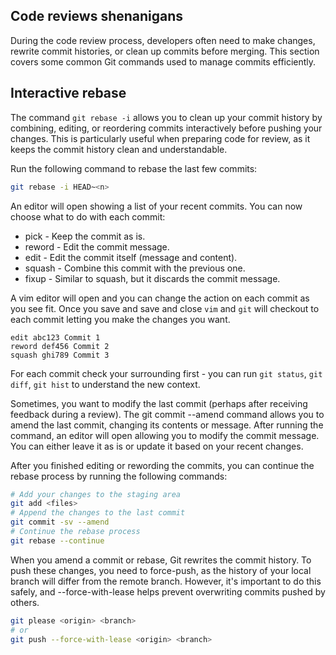 ## Code reviews shenanigans

During the code review process, developers often need to make changes, rewrite commit histories, or clean up commits before merging. This section covers some common Git commands used to manage commits efficiently.

## Interactive rebase

The command `git rebase -i` allows you to clean up your commit history by combining, editing, or reordering commits interactively before pushing your changes. This is particularly useful when preparing code for review, as it keeps the commit history clean and understandable.

Run the following command to rebase the last few commits:

```bash
git rebase -i HEAD~<n>
```

An editor will open showing a list of your recent commits. You can now choose what to do with each commit:

* pick - Keep the commit as is.
* reword - Edit the commit message.
* edit - Edit the commit itself (message and content).
* squash - Combine this commit with the previous one.
* fixup - Similar to squash, but it discards the commit message.

A vim editor will open and you can change the action on each commit as you see fit. Once you save and save and close `vim` and `git` will checkout to each commit letting you make the changes you want.

```
edit abc123 Commit 1
reword def456 Commit 2
squash ghi789 Commit 3
```

For each commit check your surrounding first - you can run `git status`, `git diff`, `git hist` to understand the new context.

Sometimes, you want to modify the last commit (perhaps after receiving feedback during a review). The git commit --amend command allows you to amend the last commit, changing its contents or message. After running the command, an editor will open allowing you to modify the commit message. You can either leave it as is or update it based on your recent changes.


After you finished editing or rewording the commits, you can continue the rebase process by running the following commands:
```bash
# Add your changes to the staging area
git add <files>
# Append the changes to the last commit
git commit -sv --amend
# Continue the rebase process
git rebase --continue
```

When you amend a commit or rebase, Git rewrites the commit history. To push these changes, you need to force-push, as the history of your local branch will differ from the remote branch. However, it's important to do this safely, and --force-with-lease helps prevent overwriting commits pushed by others.

```bash
git please <origin> <branch>
# or
git push --force-with-lease <origin> <branch>
```
